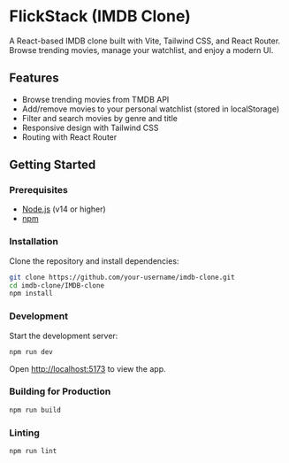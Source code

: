
# FlickStack (IMDB Clone)

A React-based IMDB clone built with Vite, Tailwind CSS, and React Router. Browse trending movies, manage your watchlist, and enjoy a modern UI.

## Features

- Browse trending movies from TMDB API
- Add/remove movies to your personal watchlist (stored in localStorage)
- Filter and search movies by genre and title
- Responsive design with Tailwind CSS
- Routing with React Router

## Getting Started

### Prerequisites

- [Node.js](https://nodejs.org/) (v14 or higher)
- [npm](https://www.npmjs.com/)

### Installation

Clone the repository and install dependencies:

```sh
git clone https://github.com/your-username/imdb-clone.git
cd imdb-clone/IMDB-clone
npm install
```

### Development

Start the development server:

```sh
npm run dev
```

Open [http://localhost:5173](http://localhost:5173) to view the app.

### Building for Production

```sh
npm run build
```

### Linting

```sh
npm run lint
```






